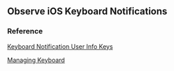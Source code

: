 ## Observe iOS Keyboard Notifications

### Reference
[Keyboard Notification User Info Keys](https://developer.apple.com/reference/uikit/uiwindow/keyboard_notification_user_info_keys)

[Managing Keyboard](https://developer.apple.com/library/content/documentation/StringsTextFonts/Conceptual/TextAndWebiPhoneOS/KeyboardManagement/KeyboardManagement.html)
